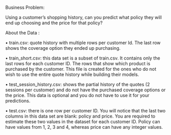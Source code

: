 Business Problem:

Using a customer’s shopping history, can you predict what policy they will end up choosing and the price for that policy?


About the Data : 

•	train.csv: quote history with multiple rows per customer Id. The last row shows the coverage option they ended up purchasing.

•	train_short.csv: this data set is a subset of train.csv. It contains only the last rows for each customer ID. The rows that show which product is purchased by the customer. This file is created for the ones who do not wish to use the entire quote history while building their models.

•	test_session_history.csv: shows the partial history of the quotes (2 sessions per customer) and do not have the purchased coverage options or the price. This data is optional and you do not have to use it for your predictions.

•	test.csv: there is one row per customer ID. You will notice that the last two columns in this data set are blank: policy and price. You are required to estimate these two values in the dataset for each customer ID. Policy can have values from 1, 2, 3 and 4, whereas price can have any integer values.    


